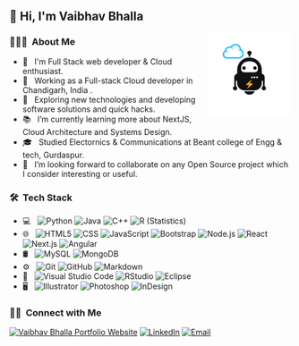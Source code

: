 
<!--
**bhallavbv/bhallavbv** is a ✨ _special_ ✨ repository because its `README.md` (this file) appears on your GitHub profile.

Here are some ideas to get you started:
- 💬 Ask me about ...
- 📫 How to reach me: ...
- ⚡ Fun fact: ...
-->

<h2> 👋 Hi, I'm Vaibhav Bhalla  </h2>
<a href="https://bhallavbv.vercel.app/" target="_blank"><img alt="Robot logo" src="https://github.com/piraces/piraces/raw/master/robot_dark.png" align="right" height="150" /></a>

<h3> 👨🏻‍💻 &nbsp;About Me </h3>

- 🔭 &nbsp; I'm Full Stack web developer & Cloud enthusiast.
- 💼 &nbsp; Working as a Full-stack Cloud developer in Chandigarh, India .
- 🤔 &nbsp; Exploring new technologies and developing software solutions and quick hacks.
- :books: &nbsp; I’m currently learning more about NextJS, Cloud Architecture and Systems Design.
- 🎓 &nbsp; Studied Electornics & Communications at Beant college of Engg & tech, Gurdaspur.
- 👯 &nbsp; I’m looking forward to collaborate on any Open Source project which I consider interesting or useful.

<h3> 🛠 &nbsp;Tech Stack</h3>

- 💻 &nbsp;
  ![Python](https://img.shields.io/badge/-Python-333333?style=flat&logo=python)
  ![Java](https://img.shields.io/badge/-Java-333333?style=flat&logo=Java&logoColor=007396)
  ![C++](https://img.shields.io/badge/-C++-333333?style=flat&logo=C%2B%2B&logoColor=00599C)
  ![R (Statistics)](https://img.shields.io/badge/-R-333333?style=flat&logo=R&logoColor=276DC3)
- 🌐 &nbsp;
  ![HTML5](https://img.shields.io/badge/-HTML5-333333?style=flat&logo=HTML5)
  ![CSS](https://img.shields.io/badge/-CSS-333333?style=flat&logo=CSS3&logoColor=1572B6)
  ![JavaScript](https://img.shields.io/badge/-JavaScript-333333?style=flat&logo=javascript)
  ![Bootstrap](https://img.shields.io/badge/-Bootstrap-333333?style=flat&logo=bootstrap&logoColor=563D7C)
  ![Node.js](https://img.shields.io/badge/-Node.js-333333?style=flat&logo=node.js)
  ![React](https://img.shields.io/badge/-React-333333?style=flat&logo=react)
	![Next.js](https://img.shields.io/badge/-nextdotjs-333333?style=flat&logo=next.js)
	![Angular](https://img.shields.io/badge/-angular-333333?style=flat&logo=Angular&logoColor=FF0000)
- 🛢 &nbsp;
  ![MySQL](https://img.shields.io/badge/-MySQL-333333?style=flat&logo=mysql)
  ![MongoDB](https://img.shields.io/badge/-MongoDB-333333?style=flat&logo=mongodb)
- ⚙️ &nbsp;
  ![Git](https://img.shields.io/badge/-Git-333333?style=flat&logo=git)
  ![GitHub](https://img.shields.io/badge/-GitHub-333333?style=flat&logo=github)
  ![Markdown](https://img.shields.io/badge/-Markdown-333333?style=flat&logo=markdown)
- 🔧 &nbsp;
  ![Visual Studio Code](https://img.shields.io/badge/-Visual%20Studio%20Code-333333?style=flat&logo=visual-studio-code&logoColor=007ACC)
  ![RStudio](https://img.shields.io/badge/-RStudio-333333?style=flat&logo=rstudio)
  ![Eclipse](https://img.shields.io/badge/-Eclipse-333333?style=flat&logo=eclipse-ide&logoColor=2C2255)
- 🖥 &nbsp;
  ![Illustrator](https://img.shields.io/badge/-Illustrator-333333?style=flat&logo=adobe-illustrator)
  ![Photoshop](https://img.shields.io/badge/-Photoshop-333333?style=flat&logo=adobe-photoshop)
  ![InDesign](https://img.shields.io/badge/-InDesign-333333?style=flat&logo=adobe-indesign)

<!--
  <br/>
	<a href="https://github.com/bhallavbv">
		<img height="180em" src="https://github-readme-stats.vercel.app/api?username=bhallavbv&theme=buefy&show_icons=true" />
		<img height="180em" src="https://github-readme-stats.vercel.app/api/top-langs/?username=bhallavbv&theme=buefy&layout=compact" />
	</a>
  <br/>
-->

<h3> 🤝🏻 &nbsp;Connect with Me </h3>

<p align="left">
  <a href="https://bhallavbv.vercel.app/"><img alt="Vaibhav Bhalla Portfolio Website" src="https://img.shields.io/badge/Website-https://bhallavbv.vercel.app-blue?style=flat-square&logo=google-chrome"></a>
  <a href="https://www.linkedin.com/in/vaibhav-bhalla/"><img alt="LinkedIn" src="https://img.shields.io/badge/LinkedIn-Vaibhav%20Bhalla-blue?style=flat-square&logo=linkedin"></a>
  <a href="mailto:bhallavbv@gmail.com"><img alt="Email" src="https://img.shields.io/badge/Email-bhallavbv@gmail.com-blue?style=flat-square&logo=gmail"></a>
</p>
